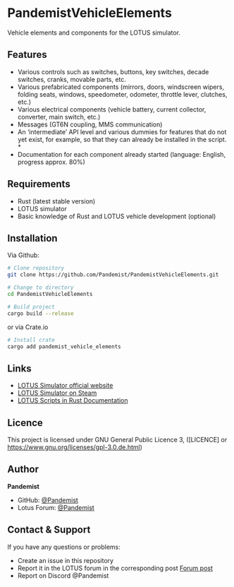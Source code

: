 # PandemistVehicleElements

Vehicle elements and components for the LOTUS simulator.

## Features

- Various controls such as switches, buttons, key switches, decade switches, cranks, movable parts, etc.
- Various prefabricated components (mirrors, doors, windscreen wipers, folding seats, windows, speedometer, odometer, throttle lever, clutches, etc.)
- Various electrical components (vehicle battery, current collector, converter, main switch, etc.)
- Messages (GT6N coupling, MMS communication)
- An ‘intermediate’ API level and various dummies for features that do not yet exist, for example, so that they can already be installed in the script. *
- Documentation for each component already started (language: English, progress approx. 80%)

## Requirements

- Rust (latest stable version)
- LOTUS simulator
- Basic knowledge of Rust and LOTUS vehicle development (optional)

## Installation

Via Github:

```bash
# Clone repository
git clone https://github.com/Pandemist/PandemistVehicleElements.git

# Change to directory
cd PandemistVehicleElements

# Build project
cargo build --release
```

or via Crate.io


```bash
# Install crate
cargo add pandemist_vehicle_elements

```

## Links

- [LOTUS Simulator official website](https://www.lotus-simulator.de/)
- [LOTUS Simulator on Steam](https://store.steampowered.com/app/370350/LOTUSSimulator/)
- [LOTUS Scripts in Rust Documentation](https://docs.lotus-simulator.dev/en/)

## Licence

This project is licensed under GNU General Public Licence 3, ([LICENCE] or https://www.gnu.org/licenses/gpl-3.0.de.html)

## Author

**Pandemist**

- GitHub: [@Pandemist](https://github.com/Pandemist)
- Lotus Forum: [@Pandemist](https://www.lotus-simulator.de/index.php?user/188-pandemist/)

## Contact & Support

If you have any questions or problems:
- Create an issue in this repository
- Report it in the LOTUS forum in the corresponding post [Forum post](https://www.lotus-simulator.de/forum/index.php?thread/8625-pandemists-ng-scripte/)
- Report on Discord @Pandemist